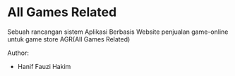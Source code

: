 # All Games Related

Sebuah rancangan sistem Aplikasi Berbasis Website penjualan game-online untuk game store AGR(All Games Related)

Author:

- Hanif Fauzi Hakim
